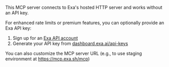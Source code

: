 This MCP server connects to Exa's hosted HTTP server and works without an API key.

For enhanced rate limits or premium features, you can optionally provide an Exa API key:

1. Sign up for an [Exa API account](https://dashboard.exa.ai)
2. Generate your API key from [dashboard.exa.ai/api-keys](https://dashboard.exa.ai/api-keys)

You can also customize the MCP server URL (e.g., to use staging environment at https://mcp.exa.sh/mcp)
